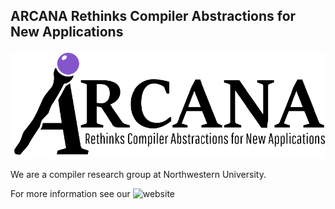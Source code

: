 ## ARCANA  Rethinks Compiler Abstractions for New Applications
![image](./Logo.png)

We are a compiler research group at Northwestern University.

For more information see our ![website](https://users.cs.northwestern.edu/~simonec/#gsc.tab=0)
